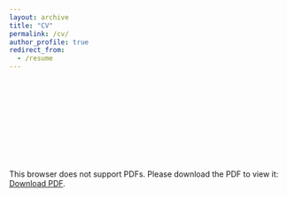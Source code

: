 ```yaml
---
layout: archive
title: "CV"
permalink: /cv/
author_profile: true
redirect_from:
  - /resume
---
```


<object data="https://lijingwang.github.io/files/Lijing_CV_Aug09_2023.pdf" type="application/pdf" width="750px" height="750px">
    <embed src="https://lijingwang.github.io/files/Lijing_CV_Aug09_2023.pdf" type="application/pdf">
        <p>This browser does not support PDFs. Please download the PDF to view it: <a href="https://lijingwang.github.io/files/Lijing_CV_Aug09_2023.pdf">Download PDF</a>.</p>
    </embed>
</object>

